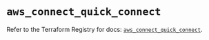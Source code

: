 # `aws_connect_quick_connect`

Refer to the Terraform Registry for docs: [`aws_connect_quick_connect`](https://registry.terraform.io/providers/hashicorp/aws/6.18.0/docs/resources/connect_quick_connect).

